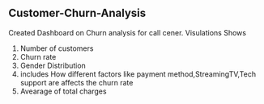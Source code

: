 ## Customer-Churn-Analysis
 Created Dashboard on Churn analysis for call cener. Visulations Shows
 1) Number of customers
 2) Churn rate
 3) Gender Distribution
 4) includes How different factors like payment method,StreamingTV,Tech support are affects the churn rate
 5) Avearage of total charges
